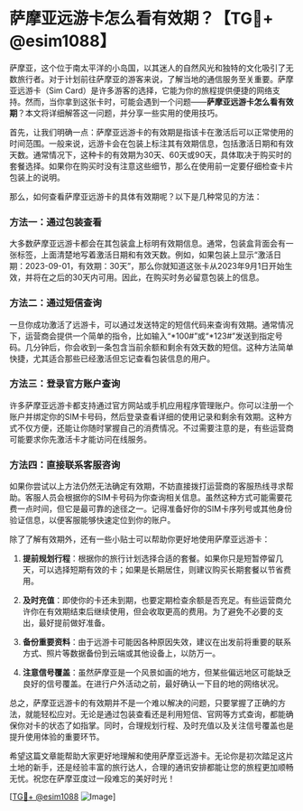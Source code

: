 # 萨摩亚远游卡怎么看有效期？【TG💪+ @esim1088】

萨摩亚，这个位于南太平洋的小岛国，以其迷人的自然风光和独特的文化吸引了无数旅行者。对于计划前往萨摩亚的游客来说，了解当地的通信服务至关重要。萨摩亚远游卡（Sim Card）是许多游客的选择，它能为你的旅程提供便捷的网络支持。然而，当你拿到这张卡时，可能会遇到一个问题——**萨摩亚远游卡怎么看有效期**？本文将详细解答这一问题，并分享一些实用的使用技巧。

首先，让我们明确一点：萨摩亚远游卡的有效期是指该卡在激活后可以正常使用的时间范围。一般来说，远游卡会在包装上标注其有效期信息，包括激活日期和有效天数。通常情况下，这种卡的有效期为30天、60天或90天，具体取决于购买时的套餐选择。如果你在购买时没有注意这些细节，那么在使用前一定要仔细检查卡片包装上的说明。

那么，如何查看萨摩亚远游卡的具体有效期呢？以下是几种常见的方法：

### 方法一：通过包装查看

大多数萨摩亚远游卡都会在其包装盒上标明有效期信息。通常，包装盒背面会有一张标签，上面清楚地写着激活日期和有效天数。例如，如果包装上显示“激活日期：2023-09-01，有效期：30天”，那么你就知道这张卡从2023年9月1日开始生效，并将在之后的30天内可用。因此，在购买时务必留意包装上的信息。

### 方法二：通过短信查询

一旦你成功激活了远游卡，可以通过发送特定的短信代码来查询有效期。通常情况下，运营商会提供一个简单的指令，比如输入“*100#”或“*123#”发送到指定号码。几分钟后，你会收到一条包含当前余额和剩余有效天数的短信。这种方法简单快捷，尤其适合那些已经激活但忘记查看包装信息的用户。

### 方法三：登录官方账户查询

许多萨摩亚远游卡都支持通过官方网站或手机应用程序管理账户。你可以注册一个账户并绑定你的SIM卡号码，然后登录查看详细的使用记录和剩余有效期。这种方式不仅方便，还能让你随时掌握自己的消费情况。不过需要注意的是，有些运营商可能要求你先激活卡才能访问在线服务。

### 方法四：直接联系客服咨询

如果你尝试以上方法仍然无法确定有效期，不妨直接拨打运营商的客服热线寻求帮助。客服人员会根据你的SIM卡号码为你查询相关信息。虽然这种方式可能需要花费一点时间，但它是最可靠的途径之一。记得准备好你的SIM卡序列号或其他身份验证信息，以便客服能够快速定位到你的账户。

除了了解有效期外，还有一些小贴士可以帮助你更好地使用萨摩亚远游卡：

1. **提前规划行程**：根据你的旅行计划选择合适的套餐。如果你只是短暂停留几天，可以选择短期有效的卡；如果是长期居住，则建议购买长期套餐以节省费用。
   
2. **及时充值**：即使你的卡还未到期，也要定期检查余额是否充足。有些运营商允许你在有效期结束后继续使用，但会收取更高的费用。为了避免不必要的支出，最好提前做好准备。

3. **备份重要资料**：由于远游卡可能因各种原因失效，建议在出发前将重要的联系方式、照片等数据备份到云端或其他设备上，以防万一。

4. **注意信号覆盖**：虽然萨摩亚是一个风景如画的地方，但某些偏远地区可能缺乏良好的信号覆盖。在进行户外活动之前，最好确认一下目的地的网络状况。

总之，萨摩亚远游卡的有效期并不是一个难以解决的问题，只要掌握了正确的方法，就能轻松应对。无论是通过包装查看还是利用短信、官网等方式查询，都能确保你对卡的状态了如指掌。同时，合理规划行程、及时充值以及关注信号覆盖也是提升使用体验的重要环节。

希望这篇文章能帮助大家更好地理解和使用萨摩亚远游卡。无论你是初次踏足这片土地的新手，还是经验丰富的旅行达人，合理的通讯安排都能让您的旅程更加顺畅无忧。祝您在萨摩亚度过一段难忘的美好时光！

[[TG💪+ @esim1088](https://t.me/s/esim1088) ![Image](https://i.postimg.cc/4NQfJmqS/Snipaste-2025-05-13-00-14-12.png)]